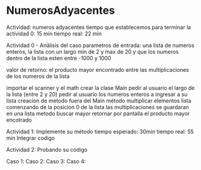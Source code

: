 # NumerosAdyacentes
Actividad: numeros adyacentes
tiempo que establecemos para terminar la actividad 0: 15 min
tiempo real: 22 min

Actividad 0 - Análisis del caso
parametros de entrada: una lista de numeros enteros, la lista con un largo min de 2 y max de 20 y que los numeros dentro de la lista esten entre -1000 y 1000

valor de retorno: el producto mayor encontrado entre las multiplicaciones de los numeros de la lista

importar el scanner y el math
crear la clase Main
pedir al usuario el largo de la lista (entre 2 y 20)
pedir al usuario los numeros enteros a ingresar a su lista
creacion de metodo fuera del Main
método multiplicar elementos lista comenzando de la posicion 0 de la lista
las multiplicaciones se guardaran en una lista
metodo buscar mayor
retornar por pantalla el producto mayor encotrado

Actividad 1: Implemente su método
tiempo esperado: 30min
tiempo real: 55 min
Integrar codigo

Actividad 2: Probando su código

Caso 1:
Caso 2:
Caso 3:
Caso 4: 



